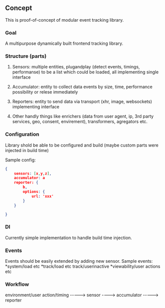 ## Concept
This is proof-of-concept of modular event tracking library.

### Goal

A multipurpose dynamically built frontend tracking library. 

### Structure (parts)

1. Sensors: multiple entities, plugandplay (detect events, timings, performanse) to be a list which could be loaded, all implementing single interface

2. Accumulator: entity to collect data events by size, time, performance possibility or relese immediately

3. Reporters: entity to send data via transport (xhr, image, websockets) implementing interface

4. Other handly things like enrichers (data from user agent, ip, 3rd party services, geo, consent, envirement), transformers, agregators etc.

### Configuration
Library shold be able to be configured and build (maybe custom parts were injected in build time)

Sample config: 
```json
{
	sensors: [x,y,z],
	accumulator: a
	reporter: {
		b,
		options: {
			url: 'xxx'
		}
	}

}
```

### DI

Currently simple implementation to handle build time injection.


### Events
Events should be easily extended by adding new sensor.
Sample events:
*system/load etc
*track/load etc track/userinactive
*viewability/user actions etc



### Workflow
environment/user action/timing -----> sensor ----> accumulator -----> reporter